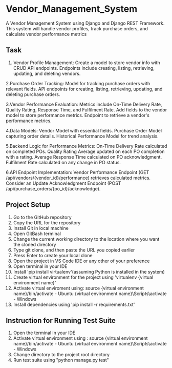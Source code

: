 # Vendor_Management_System
A Vendor Management System using Django and Django REST Framework. This
system will handle vendor profiles, track purchase orders, and calculate vendor performance
metrics

## Task
1. Vendor Profile Management:
  Create a model to store vendor info with CRUD API endpoints.
  Endpoints include creating, listing, retrieving, updating, and deleting vendors.

2.Purchase Order Tracking:
  Model for tracking purchase orders with relevant fields.
  API endpoints for creating, listing, retrieving, updating, and deleting purchase orders.
  
3.Vendor Performance Evaluation:
  Metrics include On-Time Delivery Rate, Quality Rating, Response Time, and Fulfilment Rate.
  Add fields to the vendor model to store performance metrics.
  Endpoint to retrieve a vendor's performance metrics.
  
4.Data Models:
  Vendor Model with essential fields.
  Purchase Order Model capturing order details.
  Historical Performance Model for trend analysis.
  
5.Backend Logic for Performance Metrics:
  On-Time Delivery Rate calculated on completed POs.
  Quality Rating Average updated on each PO completion with a rating.
  Average Response Time calculated on PO acknowledgment.
  Fulfilment Rate calculated on any change in PO status.
  
6.API Endpoint Implementation:
  Vendor Performance Endpoint (GET /api/vendors/{vendor_id}/performance) retrieves calculated metrics.
  Consider an Update Acknowledgment Endpoint (POST /api/purchase_orders/{po_id}/acknowledge).

## Project Setup
1. Go to the GitHub repository
2. Copy the URL for the repository
3. Install Git in local machine
4. Open GitBash terminal
5. Change the current working directory to the location where you want the cloned directory
6. Type git clone, and then paste the URL you copied earlier
7. Press Enter to create your local clone
8. Open the project in VS Code IDE or any other of your preference
9. Open terminal in your IDE
10. Install 'pip install virtualenv'(assuming Python is installed in the system)
11. Create virtual environment for the project using 'virtualenv {virtual environment name}'
12. Activate virtual enviroment using:
    source {virtual environment name}/bin/activate	- Ubuntu
    {virtual environment name}\Scripts\activate	- Windows
13. Install dependencies using 'pip install -r requirements.txt'

## Instruction for Running Test Suite
1. Open the terminal in your IDE
2. Activate virtual environment using :
   source {virtual environment name}/bin/activate	- Ubuntu
    {virtual environment name}\Scripts\activate	- Windows
4. Change directory to the project root directory
5. Run test suite using "python manage.py test"
